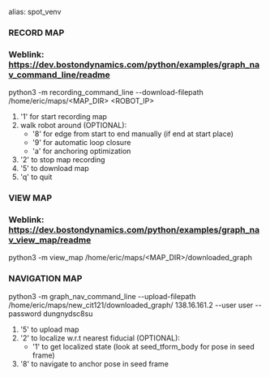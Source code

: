 alias: spot_venv

### RECORD MAP ###
### Weblink: https://dev.bostondynamics.com/python/examples/graph_nav_command_line/readme
python3 -m recording_command_line --download-filepath /home/eric/maps/<MAP_DIR> <ROBOT_IP>
1) '1' for start recording map
2) walk robot around
(OPTIONAL):
	- '8' for edge from start to end manually (if end at start place)
	- '9' for automatic loop closure
	- 'a' for anchoring optimization
3) '2' to stop map recording
4) '5' to download map
5) 'q' to quit

### VIEW MAP ###
### Weblink: https://dev.bostondynamics.com/python/examples/graph_nav_view_map/readme
python3 -m view_map /home/eric/maps/<MAP_DIR>/downloaded_graph

### NAVIGATION MAP ###
python3 -m graph_nav_command_line --upload-filepath /home/eric/maps/new_cit121/downloaded_graph/ 138.16.161.2 --user user --password dungnydsc8su
1) '5' to upload map
2) '2' to localize w.r.t nearest fiducial
(OPTIONAL):
	- '1' to get localized state (look at seed_tform_body for pose in seed frame)
3) '8' to navigate to anchor pose in seed frame

